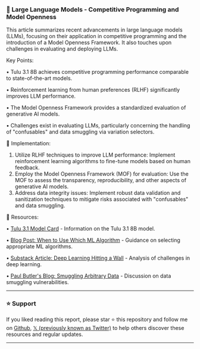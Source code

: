 ### 🤖 Large Language Models - Competitive Programming and Model Openness

This article summarizes recent advancements in large language models (LLMs), focusing on their application in competitive programming and the introduction of a Model Openness Framework.  It also touches upon challenges in evaluating and deploying LLMs.


Key Points:

• Tulu 3.1 8B achieves competitive programming performance comparable to state-of-the-art models.


• Reinforcement learning from human preferences (RLHF) significantly improves LLM performance.


• The Model Openness Framework provides a standardized evaluation of generative AI models.


• Challenges exist in evaluating LLMs, particularly concerning the handling of "confusables" and data smuggling via variation selectors.


🚀 Implementation:

1. Utilize RLHF techniques to improve LLM performance: Implement reinforcement learning algorithms to fine-tune models based on human feedback.
2. Employ the Model Openness Framework (MOF) for evaluation: Use the MOF to assess the transparency, reproducibility, and other aspects of generative AI models.
3. Address data integrity issues: Implement robust data validation and sanitization techniques to mitigate risks associated with "confusables" and data smuggling.


🔗 Resources:

• [Tulu 3.1 Model Card](https://t.co/q7FHZGtn13) - Information on the Tulu 3.1 8B model.

• [Blog Post: When to Use Which ML Algorithm](https://t.co/VWRsjpIjc7) - Guidance on selecting appropriate ML algorithms.

• [Substack Article: Deep Learning Hitting a Wall](https://t.co/6yM5fSmftg) - Analysis of challenges in deep learning.

• [Paul Butler's Blog: Smuggling Arbitrary Data](https://paulbutler.org/2025/smuggling-arbitrary-data-through-an-emoji/…) - Discussion on data smuggling vulnerabilities.


---

### ⭐️ Support

If you liked reading this report, please star ⭐️ this repository and follow me on [Github](https://github.com/Drix10), [𝕏 (previously known as Twitter)](https://x.com/DRIX_10_) to help others discover these resources and regular updates.

---